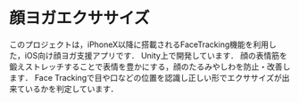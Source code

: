 # 顔ヨガエクササイズ

このプロジェクトは，iPhoneX以降に搭載されるFaceTracking機能を利用した，iOS向け顔ヨガ支援アプリです．
Unity上で開発しています．
顔の表情筋を鍛えストレッチすることで表情を豊かにする，顔のたるみやしわを防止・改善します．
Face Trackingで目や口などの位置を認識し正しい形でエクササイズが出来ているかを判定しています．
